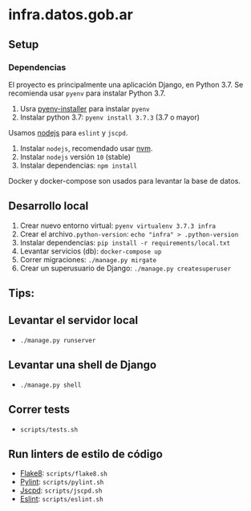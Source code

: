 # infra.datos.gob.ar

## Setup

### Dependencias

El proyecto es principalmente una aplicación Django, en Python 3.7. Se recomienda usar `pyenv` para instalar Python 3.7.

1. Usra [pyenv-installer](https://github.com/pyenv/pyenv-installer) para instalar `pyenv`
1. Instalar python 3.7: `pyenv install 3.7.3` (3.7 o mayor)


Usamos [nodejs](https://nodejs.org/en/) para `eslint` y `jscpd`.

1. Instalar `nodejs`, recomendado usar [nvm](https://github.com/creationix/nvm).
1. Instalar `nodejs` versión `10` (stable)
1. Instalar dependencias: `npm install`

Docker y docker-compose son usados para levantar la base de datos.

## Desarrollo local

1. Crear nuevo entorno virtual: `pyenv virtualenv 3.7.3 infra`
1. Crear el archivo`.python-version`: `echo "infra" > .python-version`
1. Instalar dependencias: `pip install -r requirements/local.txt`
1. Levantar servicios (db): `docker-compose up`
1. Correr migraciones: `./manage.py mirgate`
1. Crear un superusuario de Django: `./manage.py createsuperuser`


## Tips:

## Levantar el servidor local

* `./manage.py runserver`

## Levantar una shell de Django

* `./manage.py shell`

## Correr tests

* `scripts/tests.sh`

## Run linters de estilo de código


* [Flake8](http://flake8.pycqa.org/en/latest/index.html): `scripts/flake8.sh`
* [Pylint](https://pylint.readthedocs.io/en/latest/): `scripts/pylint.sh`
* [Jscpd](https://github.com/kucherenko/jscpd): `scripts/jscpd.sh`
* [Eslint](https://eslint.org/): `scripts/eslint.sh`
